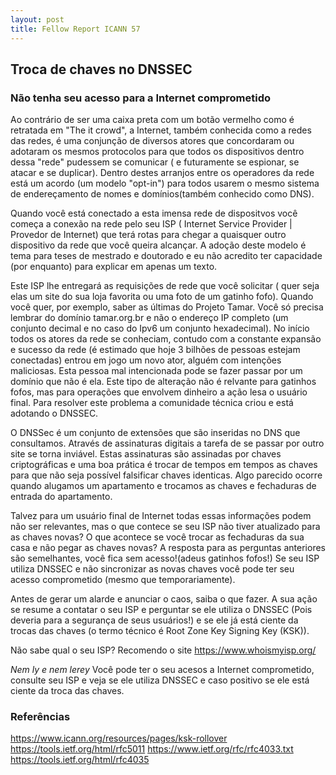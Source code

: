 ```yaml
---
layout: post
title: Fellow Report ICANN 57
---
```


## Troca de chaves no DNSSEC
### Não tenha seu acesso para a Internet comprometido

Ao contrário de ser uma caixa preta com um botão vermelho como é retratada em "The it crowd", a Internet, também conhecida como a redes das redes, é uma conjunção de diversos atores que concordaram ou adotaram os mesmos protocolos para que todos os dispositivos dentro dessa "rede" pudessem se comunicar ( e futuramente se espionar, se atacar e se duplicar). Dentro destes arranjos entre os operadores da rede está um acordo (um modelo "opt-in") para todos usarem o mesmo sistema de endereçamento de nomes e domínios(também conhecido como DNS).

Quando você está conectado a esta imensa rede de dispositvos você começa a conexão na rede pelo seu ISP ( Internet Service Provider | Provedor de Internet)	que terá rotas para chegar a quaisquer outro dispositivo da rede que você queira alcançar. A adoção deste modelo é tema para teses de mestrado e doutorado e eu não acredito ter capacidade (por enquanto) para explicar em apenas um texto.

Este ISP lhe entregará as requisições de rede que você solicitar ( quer seja elas um site do sua loja favorita ou uma foto de um gatinho fofo). Quando você quer, por exemplo, saber as últimas do Projeto Tamar. Você só precisa lembrar do domínio tamar.org.br e não o endereço IP completo (um conjunto decimal e no caso do Ipv6 um conjunto hexadecimal).
No início todos os atores da rede se conheciam, contudo com a constante expansão e sucesso da rede (é estimado que hoje 3 bilhões de pessoas estejam conectadas) entrou em jogo um novo ator, alguém com intenções maliciosas. Esta pessoa mal intencionada pode se fazer passar por um domínio que não é ela. Este tipo de alteração não é relvante para gatinhos fofos, mas para operações que envolvem dinheiro a ação lesa o usuário final. Para resolver este problema a comunidade técnica criou e está adotando o DNSSEC. 

O DNSSec é um conjunto de extensões que são inseridas no DNS que consultamos. Através de assinaturas digitais a tarefa de se passar por outro site se torna inviável. Estas assinaturas são assinadas por chaves criptográficas e uma boa prática é trocar de tempos em tempos as chaves para que não seja possível falsificar chaves identicas. Algo parecido ocorre quando alugamos um apartamento e trocamos as chaves e fechaduras de entrada do apartamento.

Talvez para um usuário final de Internet todas essas informações podem não ser relevantes, mas o que contece se seu ISP não tiver atualizado para as chaves novas? O que acontece se você trocar as fechaduras da sua casa e não pegar as chaves novas? A resposta para as perguntas anteriores são semelhantes, você fica sem acesso!(adeus gatinhos fofos!) Se seu ISP utiliza DNSSEC e não sincronizar as novas chaves você pode ter seu acesso comprometido (mesmo que temporariamente).

Antes de gerar um alarde e anunciar o caos,  saiba o que fazer. A sua ação se resume a contatar o seu ISP e perguntar se ele utiliza o DNSSEC (Pois deveria para a segurança de seus usuários!) e se ele já está ciente da trocas das chaves (o termo técnico é Root Zone Key Signing Key (KSK)).

Não sabe qual o seu ISP? Recomendo o site https://www.whoismyisp.org/

*Nem ly e nem lerey*
Você pode ter o seu acesos a Internet comprometido, consulte seu ISP e veja se ele utiliza DNSSEC e caso positivo se ele está ciente da troca das chaves.

### Referências
https://www.icann.org/resources/pages/ksk-rollover
https://tools.ietf.org/html/rfc5011
https://www.ietf.org/rfc/rfc4033.txt
https://tools.ietf.org/html/rfc4035

